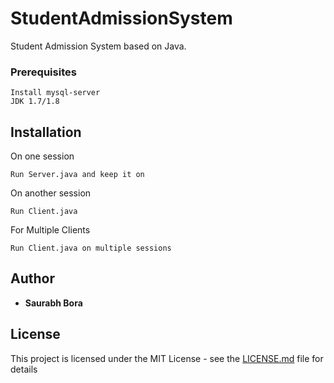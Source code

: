# StudentAdmissionSystem
Student Admission System based on Java.

### Prerequisites
```
Install mysql-server
JDK 1.7/1.8
```
## Installation
On one session
```
Run Server.java and keep it on
```
On another session
```
Run Client.java
```
For Multiple Clients
```
Run Client.java on multiple sessions
```

## Author

* **Saurabh Bora** 

## License

This project is licensed under the MIT License - see the [LICENSE.md](LICENSE.md) file for details
